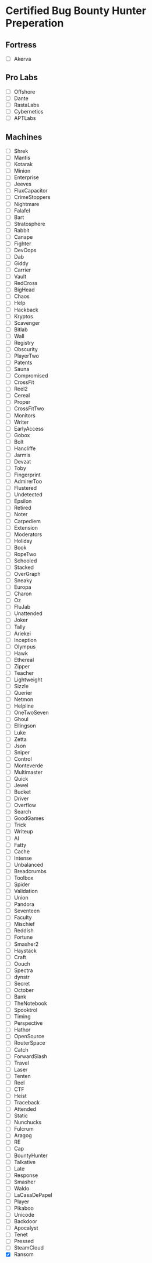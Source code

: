 # Certified Bug Bounty Hunter Preperation

## Fortress

- [ ] Akerva

## Pro Labs

- [ ] Offshore
- [ ] Dante
- [ ] RastaLabs
- [ ] Cybernetics
- [ ] APTLabs

## Machines

- [ ] Shrek
- [ ] Mantis
- [ ] Kotarak
- [ ] Minion
- [ ] Enterprise
- [ ] Jeeves
- [ ] FluxCapacitor
- [ ] CrimeStoppers
- [ ] Nightmare
- [ ] Falafel
- [ ] Bart
- [ ] Stratosphere
- [ ] Rabbit
- [ ] Canape
- [ ] Fighter
- [ ] DevOops
- [ ] Dab
- [ ] Giddy
- [ ] Carrier
- [ ] Vault
- [ ] RedCross
- [ ] BigHead
- [ ] Chaos
- [ ] Help
- [ ] Hackback
- [ ] Kryptos
- [ ] Scavenger
- [ ] Bitlab
- [ ] Wall
- [ ] Registry
- [ ] Obscurity
- [ ] PlayerTwo
- [ ] Patents
- [ ] Sauna
- [ ] Compromised
- [ ] CrossFit
- [ ] Reel2
- [ ] Cereal
- [ ] Proper
- [ ] CrossFitTwo
- [ ] Monitors
- [ ] Writer
- [ ] EarlyAccess
- [ ] Gobox
- [ ] Bolt
- [ ] Hancliffe
- [ ] Jarmis
- [ ] Devzat
- [ ] Toby
- [ ] Fingerprint
- [ ] AdmirerToo
- [ ] Flustered
- [ ] Undetected
- [ ] Epsilon
- [ ] Retired
- [ ] Noter
- [ ] Carpediem
- [ ] Extension
- [ ] Moderators
- [ ] Holiday
- [ ] Book
- [ ] RopeTwo
- [ ] Schooled
- [ ] Stacked
- [ ] OverGraph
- [ ] Sneaky
- [ ] Europa
- [ ] Charon
- [ ] Oz
- [ ] FluJab
- [ ] Unattended
- [ ] Joker
- [ ] Tally
- [ ] Ariekei
- [ ] Inception
- [ ] Olympus
- [ ] Hawk
- [ ] Ethereal
- [ ] Zipper
- [ ] Teacher
- [ ] Lightweight
- [ ] Sizzle
- [ ] Querier
- [ ] Netmon
- [ ] Helpline
- [ ] OneTwoSeven
- [ ] Ghoul
- [ ] Ellingson
- [ ] Luke
- [ ] Zetta
- [ ] Json
- [ ] Sniper
- [ ] Control
- [ ] Monteverde
- [ ] Multimaster
- [ ] Quick
- [ ] Jewel
- [ ] Bucket
- [ ] Driver
- [ ] Overflow
- [ ] Search
- [ ] GoodGames
- [ ] Trick
- [ ] Writeup
- [ ] AI
- [ ] Fatty
- [ ] Cache
- [ ] Intense
- [ ] Unbalanced
- [ ] Breadcrumbs
- [ ] Toolbox
- [ ] Spider
- [ ] Validation
- [ ] Union
- [ ] Pandora
- [ ] Seventeen
- [ ] Faculty
- [ ] Mischief
- [ ] Reddish
- [ ] Fortune
- [ ] Smasher2
- [ ] Haystack
- [ ] Craft
- [ ] Oouch
- [ ] Spectra
- [ ] dynstr
- [ ] Secret
- [ ] October
- [ ] Bank
- [ ] TheNotebook
- [ ] Spooktrol
- [ ] Timing
- [ ] Perspective
- [ ] Hathor
- [ ] OpenSource
- [ ] RouterSpace
- [ ] Catch
- [ ] ForwardSlash
- [ ] Travel
- [ ] Laser
- [ ] Tenten
- [ ] Reel
- [ ] CTF
- [ ] Heist
- [ ] Traceback
- [ ] Attended
- [ ] Static
- [ ] Nunchucks
- [ ] Fulcrum
- [ ] Aragog
- [ ] RE
- [ ] Cap
- [ ] BountyHunter
- [ ] Talkative
- [ ] Late
- [ ] Response
- [ ] Smasher
- [ ] Waldo
- [ ] LaCasaDePapel
- [ ] Player
- [ ] Pikaboo
- [ ] Unicode
- [ ] Backdoor
- [ ] Apocalyst
- [ ] Tenet
- [ ] Pressed
- [ ] SteamCloud
- [x] Ransom
